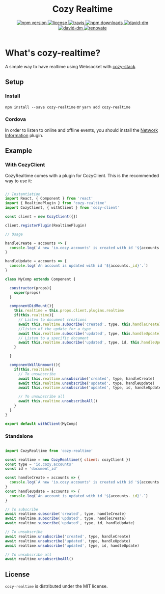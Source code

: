 <h1 align="center">Cozy Realtime</h1>

<div align="center">
  <a href="https://www.npmjs.com/package/cozy-realtime">
    <img src="https://img.shields.io/npm/v/cozy-realtime.svg" alt="npm version" />
  </a>
  <a href="https://github.com/cozy/cozy-realtime/blob/master/LICENSE">
    <img src="https://img.shields.io/npm/l/cozy-realtime.svg" alt="license" />
  </a>
  <a href="https://travis-ci.org/cozy/cozy-realtime">
    <img src="https://img.shields.io/travis/cozy/cozy-realtime.svg" alt="travis" />
  </a>
  <a href="https://npmcharts.com/compare/cozy-realtime">
    <img src="https://img.shields.io/npm/dm/cozy-realtime.svg" alt="npm downloads" />
  </a>
  <a href="https://david-dm.org/cozy/cozy-realtime">
    <img src="https://img.shields.io/david/cozy/cozy-realtime.svg" alt="david-dm" />
  </a>
  <a href="https://david-dm.org/cozy/cozy-realtime">
    <img src="https://img.shields.io/david/dev/cozy/cozy-realtime.svg" alt="david-dm" />
  </a>
  <a href="https://renovateapp.com/">
    <img src="https://img.shields.io/badge/renovate-enabled-brightgreen.svg" alt="renovate" />
  </a>
</div>

<br />

# What's cozy-realtime?

A simple way to have realtime using Websocket with [cozy-stack](https://github.com/cozy/cozy-stack).

## Setup

### Install

`npm install --save cozy-realtime`
or
`yarn add cozy-realtime`

### Cordova

In order to listen to online and offline events, you should install the [Network Information](https://cordova.apache.org/docs/en/latest/reference/cordova-plugin-network-information/) plugin.

## Example

### With CozyClient

CozyRealtime comes with a plugin for CozyClient. This is the recommended way to use it: 

```js

// Instantiation
import React, { Component } from 'react'
import { RealtimePlugin } from 'cozy-realtime'
import CozyClient, { withClient } from 'cozy-client'

const client = new CozyClient({})

client.registerPlugin(RealtimePlugin)

// Usage

handleCreate = accounts => {
  console.log(`A new 'io.cozy.accounts' is created with id '${accounts._id}'.`)
}

handleUpdate = accounts => {
  console.log(`An account is updated with id '${accounts._id}'.`)
}

class MyComp extends Component {

  constructor(props){
    super(props)
  }

  componentDidMount(){
    this.realtime = this.props.client.plugins.realtime
    if(this.realtime){
      // Listen to document creations
      await this.realtime.subscribe('created', type, this.handleCreate)
      //listen of the update for a type
      await this.realtime.subscribe('updated', type, this.handleUpdate)
      // Listen to a specific document
      await this.realtime.subscribe('updated', type, id, this.handleUpdate)
    }

  }

  componentWillUnmount(){
    if(this.realtime){
      // To unsubscribe
      await this.realtime.unsubscribe('created', type, handleCreate)
      await this.realtime.unsubscribe('updated', type, handleUpdate)
      await this.realtime.unsubscribe('updated', type, id, handleUpdate)

      // To unsubscribe all
      await this.realtime.unsubscribeAll()
    }
  }
}

export default withClient(MyComp)

```

### Standalone

```js

import CozyRealtime from 'cozy-realtime'

const realtime = new CozyRealtime({ client: cozyClient })
const type = 'io.cozy.accounts'
const id = 'document_id'

const handleCreate = accounts => {
  console.log(`A new 'io.cozy.accounts' is created with id '${accounts._id}'.`)
}
const handleUpdate = accounts => {
  console.log(`An account is updated with id '${accounts._id}'.`)
}

// To subscribe
await realtime.subscribe('created', type, handleCreate)
await realtime.subscribe('updated', type, handleCreate)
await realtime.subscribe('updated', type, id, handleUpdate)

// To unsubscribe
await realtime.unsubscribe('created', type, handleCreate)
await realtime.unsubscribe('updated', type, handleUpdate)
await realtime.unsubscribe('updated', type, id, handleUpdate)

// To unsubscribe all
await realtime.unsubscribeAll()
```

## License

`cozy-realtime` is distributed under the MIT license.
